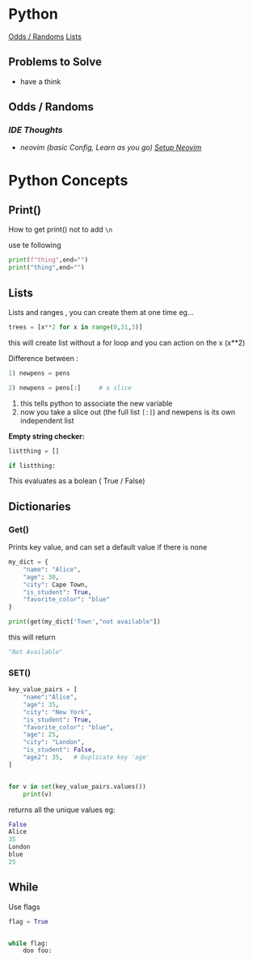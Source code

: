 # Python

[Odds / Randoms](#odds_//_randoms)
[Lists](#lists) 

## Problems to Solve

* have a think

## Odds / Randoms

### *IDE Thoughts*

- *neovim (basic Config, Learn as you go) [Setup Neovim](https://mattermost.com/blog/how-to-install-and-set-up-neovim-for-code-editing/)*



# Python Concepts



## Print()

How to get print() not to add `\n`

use te following

```python
print(f"thing",end="")
print("thing",end="")
```

## Lists

Lists and ranges , you can create them at one time
eg...

```python
trees = [x**2 for x in range(0,31,3)]
```

this will create list without a for loop and you can action on the x (x\*\*2)

Difference between :

```python
1) newpens = pens

2) newpens = pens[:]     # a slice
```

1. this tells python to associate the new variable
2. now you take a slice out (the full list `[:]`) and newpens is its own independent list

**Empty string checker:**

```python
listthing = []

if listthing:
```

This evaluates as a bolean ( True / False)





## Dictionaries

### Get()

Prints key value, and can set a default value if there is none

```python
my_dict = {
    "name": "Alice",
    "age": 30,
    "city": Cape Town,
    "is_student": True,
    "favorite_color": "blue"
}

print(get(my_dict['Town',"not available"])
```

this will return

```python
"Not Available"
```

### SET()

```python
key_value_pairs = [
    "name":"Alice",
    "age": 35,
    "city": "New York",
    "is_student": True,
    "favorite_color": "blue",
    "age": 25,
    "city": "London",
    "is_student": False,
    "age2": 35,   # Duplicate key 'age'
]


for v in set(key_value_pairs.values())
    print(v)
```

returns all the unique values eg:

```python
False
Alice
35
London
blue
25
```





## While

Use flags



```python
flag = True


while flag:
    doo foo:
```
